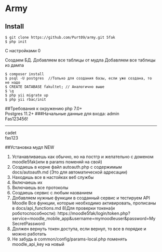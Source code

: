 # Army


## Install
```
$ git clone https://github.com/Purt09/army.git 5fak
$ php init 
```
C настройками 0

Создаем БД.
Добавляем все таблицы от мудла
Добавляем все таблицы из дампа
```
$ composer install
$ psql -U postgres  //Только для создания базы, если уже создана, то не надо
$ CREATE DATABASE fakultet; // Аналогично выше
$ \q 
$ php yii migrate up
$ php yii rbac/init
```

##Требования к окружению
php 7.0+\
Postgres 11.2+
###Начальные данные для входа:
admin 
\
Fas123456!

----
cadet 
\
fas123

##Установка мудл NEW
1) Устанавливаешь как обычно, но на постгр и желательно с доменом moodle5fak(или в params поменяй на свой)
2) Создаешь в корне файл autoauth.php с содержимым docs/autoauth.md (Это для автоматической адресации)
3) Находишь все в настойках веб службы
4) Включаешь их
5) Включаешь все протоколы
6) Создаешь сервис с любым названием
7) Добавляем нужные функции в созданный сервис и тестируем API Moodle Все функции, которые необходимо активировать, прописаны в docs/api_functions.md
8)Для проверки токена(и роботоспособности):
  https://moodle5fak/login/token.php?service=moodle_mobile_app&username=mymoodleuser&password=MySecretPassword
9) Должен вернуть токен доступа, если вернул, то все в порядке и можно работать
10) Не забудь в common/config/params-local.php поменять moodle_api_key  на новый 




